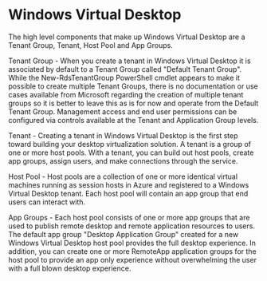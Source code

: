 # Windows Virtual Desktop

The high level components that make up Windows Virtual Desktop are a Tenant Group, Tenant, Host Pool and App Groups.

Tenant Group - When you create a tenant in Windows Virtual Desktop it is associated by default to a Tenant Group called "Default Tenant Group". While the New-RdsTenantGroup PowerShell cmdlet appears to make it possible to create multiple Tenant Groups, there is no documentation or use cases available from Microsoft regarding the creation of multiple tenant groups so it is better to leave this as is for now and operate from the Default Tenant Group. Management access and end user permissions can be configured via controls available at the Tenant and Application Group levels.

Tenant - Creating a tenant in Windows Virtual Desktop is the first step toward building your desktop virtualization solution. A tenant is a group of one or more host pools. With a tenant, you can build out host pools, create app groups, assign users, and make connections through the service. 

Host Pool - Host pools are a collection of one or more identical virtual machines running as session hosts in Azure and registered to a Windows Virtual Desktop tenant. Each host pool will contain an app group that end users can interact with.  

App Groups - Each host pool consists of one or more app groups that are used to publish remote desktop and remote application resources to users. The default app group "Desktop Application Group" created for a new Windows Virtual Desktop host pool provides the full desktop experience. In addition, you can create one or more RemoteApp application groups for the host pool to provide an app only experience without overwhelming the user with a full blown desktop experience. 
